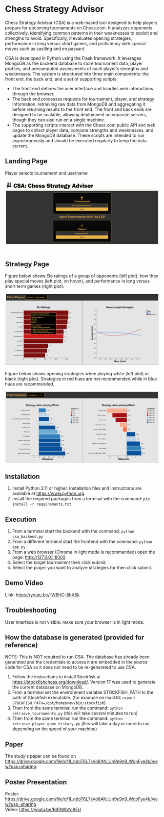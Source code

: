 # Chess Strategy Advisor
Chess Strategy Advisor (CSA) is a web-based tool designed to help players prepare for upcoming tournaments on Chess.com. It analyzes opponents collectively, identifying common patterns in their weaknesses to exploit and strengths to avoid. Specifically, it evaluates opening strategies, performance in long versus short games, and proficiency with special moves such as castling and en passant.

CSA is developed in Python using the Flask framework. It leverages MongoDB as the backend database to store tournament data, player profiles, and precomputed assessments of each player’s strengths and weaknesses. The system is structured into three main components: the front end, the back end, and a set of supporting scripts.
- The front end defines the user interface and handles web interactions through the browser.
- The back end processes requests for tournament, player, and strategy information, retrieving raw data from MongoDB and aggregating it before returning results to the front end. The front and back ends are designed to be scalable, allowing deployment on separate servers, though they can also run on a single machine.
- The supporting scripts interact with the Chess.com public API and web pages to collect player data, compute strengths and weaknesses, and update the MongoDB database. These scripts are intended to run asynchronously and should be executed regularly to keep the data current.

## Landing Page
Player selects tournament and username
<br><br>
![index](index.png)

## Strategy Page
Figure below shows Elo ratings of a group of opponents (left plot), how they play special moves (left plot, on hover), and performance in long versus short term games (right plot).
<br><br>
![elo](elo.png)
<br><br>
Figure below shows opening strategies when playing white (left plot) or black (right plot). Strategies in red hues are not recommended while in blue hues are recommended.
<br><br>
![strategy](strategy.png)

## Installation
1. Install Python 3.11 or higher. Installation files and instructions are available at https://www.python.org.
2. Install the required packages from a terminal with the command: `pip install -r requirements.txt`

## Execution
1. From a terminal start the backend with the command: `python csa_backend.py`
2. From a different terminal start the frontend with the command: `python app.py`
3. From a web browser (Chrome in light mode is recommended) open the page: http://127.0.0.1:8000
4. Select the target tournament then click submit.
5. Select the player you want to analyze strategies for then click submit.

## Demo Video
Link: https://youtu.be/-W8HC-8hX5k

## Troubleshooting
User interface is not visible: make sure your browser is in light mode.

## How the database is generated (provided for reference)
NOTE: This is NOT required to run CSA. The database has already been generated and the credentials to access it are embedded in the source code for CSA so it does not need to be re-generated to use CSA.
1. Follow the instructions to install Stockfisk at https://stockfishchess.org/download/. Version 17 was used to generate the current database on MongoDB.
2. From a terminal set the environment variable STOCKFISH_PATH to the path of Stockfish executable. (for example on macOS: `export STOCKFISH_PATH=/opt/homebrew/bin/stockfish`)
3. Then from the same terminal run the command: `python retrieve_tournaments.py` (this will take several minutes to run)
4. Then from the same terminal run the command: `python retrieve_player_game_history.py` (this will take a day or more to run depending on the speed of your machine)

## Paper
The study's paper can be found on https://drive.google.com/file/d/1I_ndoT6L7sVo8AN_Un9e9n9_WopFye4k/view?usp=sharing.

## Poster Presentation
Poster: https://drive.google.com/file/d/1I_ndoT6L7sVo8AN_Un9e9n9_WopFye4k/view?usp=sharing <br>
Video: https://youtu.be/BifRWbYc8EU
